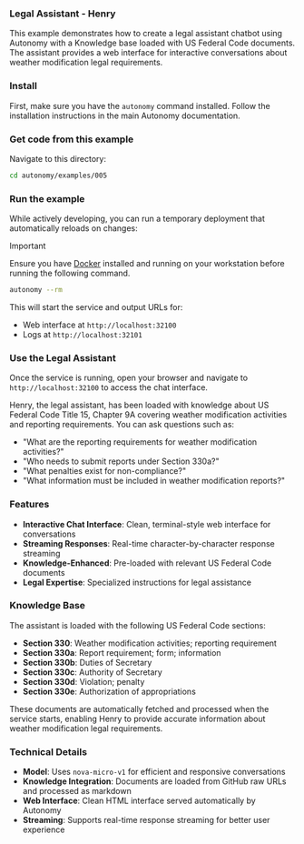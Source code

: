 ### Legal Assistant - Henry

This example demonstrates how to create a legal assistant chatbot using Autonomy with a Knowledge base loaded with US Federal Code documents. The assistant provides a web interface for interactive conversations about weather modification legal requirements.

### Install

First, make sure you have the `autonomy` command installed. Follow the installation instructions in the main Autonomy documentation.

### Get code from this example

Navigate to this directory:

```sh
cd autonomy/examples/005
```

### Run the example

While actively developing, you can run a temporary deployment that automatically reloads on changes:

> [!IMPORTANT]
> Ensure you have [Docker](https://www.docker.com/get-started/) installed
> and running on your workstation before running the following command.

```sh
autonomy --rm
```

This will start the service and output URLs for:
- Web interface at `http://localhost:32100`
- Logs at `http://localhost:32101`

### Use the Legal Assistant

Once the service is running, open your browser and navigate to `http://localhost:32100` to access the chat interface.

Henry, the legal assistant, has been loaded with knowledge about US Federal Code Title 15, Chapter 9A covering weather modification activities and reporting requirements. You can ask questions such as:

- "What are the reporting requirements for weather modification activities?"
- "Who needs to submit reports under Section 330a?"
- "What penalties exist for non-compliance?"
- "What information must be included in weather modification reports?"

### Features

- **Interactive Chat Interface**: Clean, terminal-style web interface for conversations
- **Streaming Responses**: Real-time character-by-character response streaming
- **Knowledge-Enhanced**: Pre-loaded with relevant US Federal Code documents
- **Legal Expertise**: Specialized instructions for legal assistance

### Knowledge Base

The assistant is loaded with the following US Federal Code sections:

- **Section 330**: Weather modification activities; reporting requirement
- **Section 330a**: Report requirement; form; information
- **Section 330b**: Duties of Secretary
- **Section 330c**: Authority of Secretary
- **Section 330d**: Violation; penalty
- **Section 330e**: Authorization of appropriations

These documents are automatically fetched and processed when the service starts, enabling Henry to provide accurate information about weather modification legal requirements.

### Technical Details

- **Model**: Uses `nova-micro-v1` for efficient and responsive conversations
- **Knowledge Integration**: Documents are loaded from GitHub raw URLs and processed as markdown
- **Web Interface**: Clean HTML interface served automatically by Autonomy
- **Streaming**: Supports real-time response streaming for better user experience
